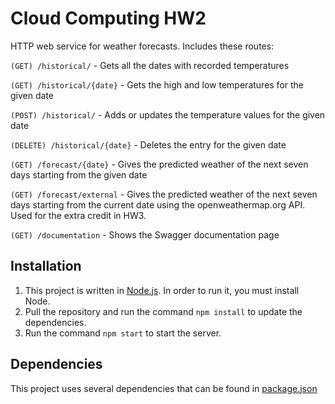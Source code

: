 # Cloud Computing HW2

HTTP web service for weather forecasts. Includes these routes:

`(GET) /historical/` - Gets all the dates with recorded temperatures

`(GET) /historical/{date}` - Gets the high and low temperatures for the given date

`(POST) /historical/` - Adds or updates the temperature values for the given date

`(DELETE) /historical/{date}` - Deletes the entry for the given date

`(GET) /forecast/{date}` - Gives the predicted weather of the next seven days starting from the given date

`(GET) /forecast/external` - Gives the predicted weather of the next seven days starting from the current date using the openweathermap.org API. Used for the extra credit in HW3.

`(GET) /documentation` - Shows the Swagger documentation page

## Installation

1. This project is written in [Node.js](https://nodejs.org/en/). In order to run it, you must install Node.
2. Pull the repository and run the command `npm install` to update the dependencies.
3. Run the command `npm start` to start the server.

## Dependencies

This project uses several dependencies that can be found in [package.json](package.json)
